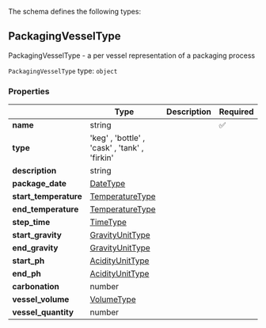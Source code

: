 The schema defines the following types:

## PackagingVesselType

PackagingVesselType - a per vessel representation of a packaging process

`PackagingVesselType` type: `object`

### Properties

|                       | Type                                                         | Description | Required           |
| --------------------- | ------------------------------------------------------------ | ----------- | ------------------ |
| **name**              | string                                                       |             | :white_check_mark: |
| **type**              | 'keg' , 'bottle' , 'cask' , 'tank' , 'firkin'                |             |                    |
| **description**       | string                                                       |             |                    |
| **package_date**      | [DateType](measureable_units.json.md#datetype)               |             |                    |
| **start_temperature** | [TemperatureType](measureable_units.json.md#temperaturetype) |             |                    |
| **end_temperature**   | [TemperatureType](measureable_units.json.md#temperaturetype) |             |                    |
| **step_time**         | [TimeType](measureable_units.json.md#timetype)               |             |                    |
| **start_gravity**     | [GravityUnitType](measureable_units.json.md#gravityunittype) |             |                    |
| **end_gravity**       | [GravityUnitType](measureable_units.json.md#gravityunittype) |             |                    |
| **start_ph**          | [AcidityUnitType](measureable_units.json.md#acidityunittype) |             |                    |
| **end_ph**            | [AcidityUnitType](measureable_units.json.md#acidityunittype) |             |                    |
| **carbonation**       | number                                                       |             |                    |
| **vessel_volume**     | [VolumeType](measureable_units.json.md#volumetype)           |             |                    |
| **vessel_quantity**   | number                                                       |             |                    |
